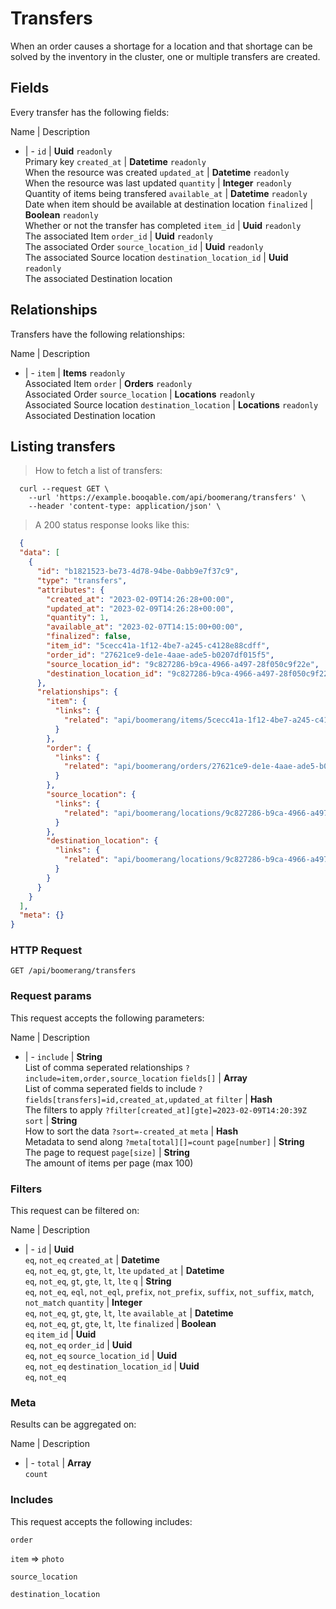 # Transfers

When an order causes a shortage for a location and that shortage can be solved by the inventory in the cluster, one or multiple transfers are created.

## Fields
Every transfer has the following fields:

Name | Description
- | -
`id` | **Uuid** `readonly`<br>Primary key
`created_at` | **Datetime** `readonly`<br>When the resource was created
`updated_at` | **Datetime** `readonly`<br>When the resource was last updated
`quantity` | **Integer** `readonly`<br>Quantity of items being transfered
`available_at` | **Datetime** `readonly`<br>Date when item should be available at destination location
`finalized` | **Boolean** `readonly`<br>Whether or not the transfer has completed
`item_id` | **Uuid** `readonly`<br>The associated Item
`order_id` | **Uuid** `readonly`<br>The associated Order
`source_location_id` | **Uuid** `readonly`<br>The associated Source location
`destination_location_id` | **Uuid** `readonly`<br>The associated Destination location


## Relationships
Transfers have the following relationships:

Name | Description
- | -
`item` | **Items** `readonly`<br>Associated Item
`order` | **Orders** `readonly`<br>Associated Order
`source_location` | **Locations** `readonly`<br>Associated Source location
`destination_location` | **Locations** `readonly`<br>Associated Destination location


## Listing transfers



> How to fetch a list of transfers:

```shell
  curl --request GET \
    --url 'https://example.booqable.com/api/boomerang/transfers' \
    --header 'content-type: application/json' \
```

> A 200 status response looks like this:

```json
  {
  "data": [
    {
      "id": "b1821523-be73-4d78-94be-0abb9e7f37c9",
      "type": "transfers",
      "attributes": {
        "created_at": "2023-02-09T14:26:28+00:00",
        "updated_at": "2023-02-09T14:26:28+00:00",
        "quantity": 1,
        "available_at": "2023-02-07T14:15:00+00:00",
        "finalized": false,
        "item_id": "5cecc41a-1f12-4be7-a245-c4128e88cdff",
        "order_id": "27621ce9-de1e-4aae-ade5-b0207df015f5",
        "source_location_id": "9c827286-b9ca-4966-a497-28f050c9f22e",
        "destination_location_id": "9c827286-b9ca-4966-a497-28f050c9f22e"
      },
      "relationships": {
        "item": {
          "links": {
            "related": "api/boomerang/items/5cecc41a-1f12-4be7-a245-c4128e88cdff"
          }
        },
        "order": {
          "links": {
            "related": "api/boomerang/orders/27621ce9-de1e-4aae-ade5-b0207df015f5"
          }
        },
        "source_location": {
          "links": {
            "related": "api/boomerang/locations/9c827286-b9ca-4966-a497-28f050c9f22e"
          }
        },
        "destination_location": {
          "links": {
            "related": "api/boomerang/locations/9c827286-b9ca-4966-a497-28f050c9f22e"
          }
        }
      }
    }
  ],
  "meta": {}
}
```

### HTTP Request

`GET /api/boomerang/transfers`

### Request params

This request accepts the following parameters:

Name | Description
- | -
`include` | **String** <br>List of comma seperated relationships `?include=item,order,source_location`
`fields[]` | **Array** <br>List of comma seperated fields to include `?fields[transfers]=id,created_at,updated_at`
`filter` | **Hash** <br>The filters to apply `?filter[created_at][gte]=2023-02-09T14:20:39Z`
`sort` | **String** <br>How to sort the data `?sort=-created_at`
`meta` | **Hash** <br>Metadata to send along `?meta[total][]=count`
`page[number]` | **String** <br>The page to request
`page[size]` | **String** <br>The amount of items per page (max 100)


### Filters

This request can be filtered on:

Name | Description
- | -
`id` | **Uuid** <br>`eq`, `not_eq`
`created_at` | **Datetime** <br>`eq`, `not_eq`, `gt`, `gte`, `lt`, `lte`
`updated_at` | **Datetime** <br>`eq`, `not_eq`, `gt`, `gte`, `lt`, `lte`
`q` | **String** <br>`eq`, `not_eq`, `eql`, `not_eql`, `prefix`, `not_prefix`, `suffix`, `not_suffix`, `match`, `not_match`
`quantity` | **Integer** <br>`eq`, `not_eq`, `gt`, `gte`, `lt`, `lte`
`available_at` | **Datetime** <br>`eq`, `not_eq`, `gt`, `gte`, `lt`, `lte`
`finalized` | **Boolean** <br>`eq`
`item_id` | **Uuid** <br>`eq`, `not_eq`
`order_id` | **Uuid** <br>`eq`, `not_eq`
`source_location_id` | **Uuid** <br>`eq`, `not_eq`
`destination_location_id` | **Uuid** <br>`eq`, `not_eq`


### Meta

Results can be aggregated on:

Name | Description
- | -
`total` | **Array** <br>`count`


### Includes

This request accepts the following includes:

`order`


`item` => 
`photo`




`source_location`


`destination_location`





